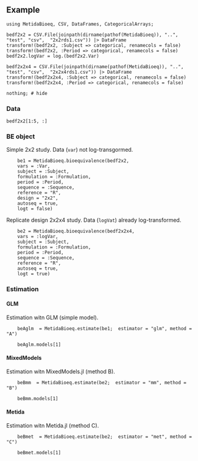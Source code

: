 ## Example

```@example beexample
using MetidaBioeq, CSV, DataFrames, CategoricalArrays;

bedf2x2 = CSV.File(joinpath(dirname(pathof(MetidaBioeq)), "..", "test", "csv",  "2x2rds1.csv")) |> DataFrame
transform!(bedf2x2, :Subject => categorical, renamecols = false)
transform!(bedf2x2, :Period => categorical, renamecols = false)
bedf2x2.logVar = log.(bedf2x2.Var)

bedf2x2x4 = CSV.File(joinpath(dirname(pathof(MetidaBioeq)), "..", "test", "csv",  "2x2x4rds1.csv")) |> DataFrame
transform!(bedf2x2x4, :Subject => categorical, renamecols = false)
transform!(bedf2x2x4, :Period => categorical, renamecols = false)

nothing; # hide
```

### Data

```@example beexample
bedf2x2[1:5, :]
```

### BE object

Simple 2x2 study. Data (`var`) not log-transgormed.

```@example beexample
    be1 = MetidaBioeq.bioequivalence(bedf2x2, 
    vars = :Var, 
    subject = :Subject, 
    formulation = :Formulation, 
    period = :Period,
    sequence = :Sequence, 
    reference = "R",
    design = "2x2",
    autoseq = true,
    logt = false)
```

Replicate design 2x2x4 study. Data (`logVat`) already log-transformed.

```@example beexample
    be2 = MetidaBioeq.bioequivalence(bedf2x2x4, 
    vars = :logVar, 
    subject = :Subject, 
    formulation = :Formulation, 
    period = :Period,
    sequence = :Sequence, 
    reference = "R",
    autoseq = true,
    logt = true)
```

### Estimation 

#### GLM

Estimation witn GLM (simple model).

```@example beexample
    beAglm  = MetidaBioeq.estimate(be1;  estimator = "glm", method = "A")
```

```@example beexample
    beAglm.models[1]
```


#### MixedModels

Estimation witn MixedModels.jl (method B).

```@example beexample
    beBmm  = MetidaBioeq.estimate(be2;  estimator = "mm", method = "B")
```

```@example beexample
    beBmm.models[1]
```

#### Metida

Estimation witn Metida.jl (method C).

```@example beexample
    beBmet  = MetidaBioeq.estimate(be2;  estimator = "met", method = "C")
```

```@example beexample
    beBmet.models[1]
```